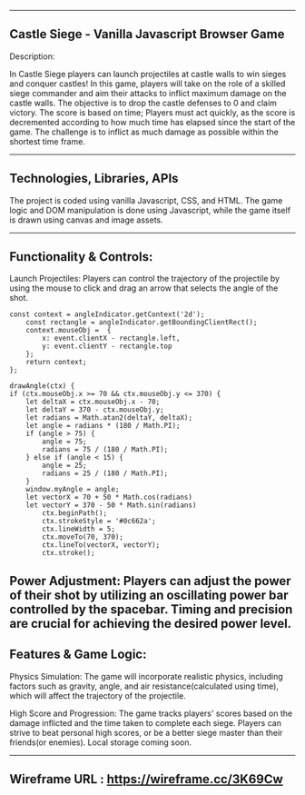 ------------------------------------------------------------------------------
Castle Siege - Vanilla Javascript Browser Game
------------------------------------------------------------------------------
Description:
    
In Castle Siege players can launch projectiles at castle walls to win sieges
and conquer castles! In this game, players will take on the role of a skilled 
siege commander and aim their attacks to inflict maximum damage on the 
castle walls. The objective is to drop the castle defenses to 0 and claim 
victory. The score is based on time; Players must act quickly, as the score is 
decremented according to how much time has elapsed since the start of the game.
The challenge is to inflict as much damage as possible within the shortest time frame.

------------------------------------------------------------------------------
Technologies, Libraries, APIs
------------------------------------------------------------------------------
The project is coded using vanilla Javascript, CSS, and HTML. The game logic and
DOM manipulation is done using Javascript, while the game itself is drawn using 
canvas and image assets. 

------------------------------------------------------------------------------
Functionality & Controls:
------------------------------------------------------------------------------

Launch Projectiles: Players can control the trajectory of the 
projectile by using the mouse to click and drag an arrow that selects the 
angle of the shot.

    const context = angleIndicator.getContext('2d');    
        const rectangle = angleIndicator.getBoundingClientRect();
        context.mouseObj =  { 
            x: event.clientX - rectangle.left,
            y: event.clientY - rectangle.top
        };
        return context;
    };

    drawAngle(ctx) {
    if (ctx.mouseObj.x >= 70 && ctx.mouseObj.y <= 370) {
        let deltaX = ctx.mouseObj.x - 70;
        let deltaY = 370 - ctx.mouseObj.y;
        let radians = Math.atan2(deltaY, deltaX);
        let angle = radians * (180 / Math.PI);
        if (angle > 75) {
            angle = 75;
            radians = 75 / (180 / Math.PI);
        } else if (angle < 15) {
            angle = 25;
            radians = 25 / (180 / Math.PI);
        }
        window.myAngle = angle;
        let vectorX = 70 + 50 * Math.cos(radians)
        let vectorY = 370 - 50 * Math.sin(radians)
            ctx.beginPath();
            ctx.strokeStyle = '#0c662a';
            ctx.lineWidth = 5;
            ctx.moveTo(70, 370);
            ctx.lineTo(vectorX, vectorY);
            ctx.stroke();

Power Adjustment: Players can adjust the power of their shot by 
utilizing an oscillating power bar controlled by the spacebar. Timing and
precision are crucial for achieving the desired power level.
------------------------------------------------------------------------------
Features & Game Logic:
------------------------------------------------------------------------------

Physics Simulation: The game will incorporate realistic physics, 
including factors such as gravity, angle, and air resistance(calculated using time), which will affect the trajectory of the projectile. 

High Score and Progression: The game tracks players' scores based 
on the damage inflicted and the time taken to complete each siege. 
Players can strive to beat personal high scores, or be a better siege master 
than their friends(or enemies). Local storage coming soon.



------------------------------------------------------------------------------
Wireframe URL : https://wireframe.cc/3K69Cw
------------------------------------------------------------------------------
